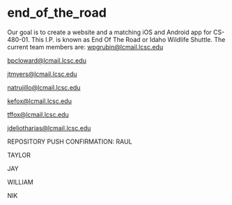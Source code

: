 # end_of_the_road
Our goal is to create a website and a matching iOS and Android app for CS-480-01. This I.P. is known as End Of The Road or Idaho Wildlife Shuttle. The current team members are:
wpgrubin@lcmail.lcsc.edu

bpcloward@lcmail.lcsc.edu

jtmyers@lcmail.lcsc.edu

natrujillo@lcmail.lcsc.edu

kefox@lcmail.lcsc.edu

tffox@lcmail.lcsc.edu

jdeliotharias@lcmail.lcsc.edu

REPOSITORY PUSH CONFIRMATION:
RAUL
    
TAYLOR
    
JAY
    
WILLIAM
    
NIK
    
